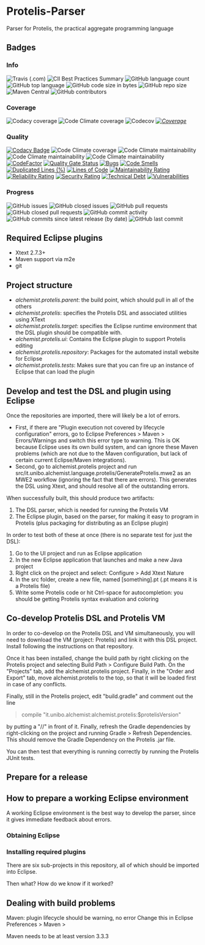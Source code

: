 # Protelis-Parser
Parser for Protelis, the practical aggregate programming language

## Badges

### Info
![Travis (.com)](https://img.shields.io/travis/com/Protelis/Protelis-parser)
![CII Best Practices Summary](https://img.shields.io/cii/summary/3810)
![GitHub language count](https://img.shields.io/github/languages/count/Protelis/Protelis-parser)
![GitHub top language](https://img.shields.io/github/languages/top/Protelis/Protelis-parser)
![GitHub code size in bytes](https://img.shields.io/github/languages/code-size/Protelis/Protelis-parser)
![GitHub repo size](https://img.shields.io/github/repo-size/Protelis/Protelis-parser)
![Maven Central](https://img.shields.io/maven-central/v/org.protelis/protelis.parser)
![GitHub contributors](https://img.shields.io/github/contributors/Protelis/Protelis-parser)

### Coverage
![Codacy coverage](https://img.shields.io/codacy/coverage/b27fc7ed29a944e1a17b148e58435d86)
![Code Climate coverage](https://img.shields.io/codeclimate/coverage/Protelis/Protelis-parser)
![Codecov](https://img.shields.io/codecov/c/github/Protelis/Protelis-parser)
*[![Coverage](https://sonarcloud.io/api/project_badges/measure?project=Protelis_Protelis-Parser&metric=coverage)](https://sonarcloud.io/dashboard?id=Protelis_Protelis-Parser)*

### Quality
[![Codacy Badge](https://api.codacy.com/project/badge/Grade/b27fc7ed29a944e1a17b148e58435d86)](https://www.codacy.com/manual/danilo-pianini/Protelis-Parser?utm_source=github.com&amp;utm_medium=referral&amp;utm_content=Protelis/Protelis-Parser&amp;utm_campaign=Badge_Grade)
![Code Climate coverage](https://img.shields.io/codeclimate/coverage/Protelis/Protelis-parser)
![Code Climate maintainability](https://img.shields.io/codeclimate/maintainability-percentage/Protelis/Protelis-parser)
![Code Climate maintainability](https://img.shields.io/codeclimate/issues/Protelis/Protelis-parser)
![Code Climate maintainability](https://img.shields.io/codeclimate/tech-debt/Protelis/Protelis-parser)
[![CodeFactor](https://www.codefactor.io/repository/github/Protelis/Protelis-parser/badge)](https://www.codefactor.io/repository/github/Protelis/Protelis-parser)
[![Quality Gate Status](https://sonarcloud.io/api/project_badges/measure?project=Protelis_Protelis-Parser&metric=alert_status)](https://sonarcloud.io/dashboard?id=Protelis_Protelis-Parser)
[![Bugs](https://sonarcloud.io/api/project_badges/measure?project=Protelis_Protelis-Parser&metric=bugs)](https://sonarcloud.io/dashboard?id=Protelis_Protelis-Parser)
[![Code Smells](https://sonarcloud.io/api/project_badges/measure?project=Protelis_Protelis-Parser&metric=code_smells)](https://sonarcloud.io/dashboard?id=Protelis_Protelis-Parser)
[![Duplicated Lines (%)](https://sonarcloud.io/api/project_badges/measure?project=Protelis_Protelis-Parser&metric=duplicated_lines_density)](https://sonarcloud.io/dashboard?id=Protelis_Protelis-Parser)
[![Lines of Code](https://sonarcloud.io/api/project_badges/measure?project=Protelis_Protelis-Parser&metric=ncloc)](https://sonarcloud.io/dashboard?id=Protelis_Protelis-Parser)
[![Maintainability Rating](https://sonarcloud.io/api/project_badges/measure?project=Protelis_Protelis-Parser&metric=sqale_rating)](https://sonarcloud.io/dashboard?id=Protelis_Protelis-Parser)
[![Reliability Rating](https://sonarcloud.io/api/project_badges/measure?project=Protelis_Protelis-Parser&metric=reliability_rating)](https://sonarcloud.io/dashboard?id=Protelis_Protelis-Parser)
[![Security Rating](https://sonarcloud.io/api/project_badges/measure?project=Protelis_Protelis-Parser&metric=security_rating)](https://sonarcloud.io/dashboard?id=Protelis_Protelis-Parser)
[![Technical Debt](https://sonarcloud.io/api/project_badges/measure?project=Protelis_Protelis-Parser&metric=sqale_index)](https://sonarcloud.io/dashboard?id=Protelis_Protelis-Parser)
[![Vulnerabilities](https://sonarcloud.io/api/project_badges/measure?project=Protelis_Protelis-Parser&metric=vulnerabilities)](https://sonarcloud.io/dashboard?id=Protelis_Protelis-Parser)

### Progress
![GitHub issues](https://img.shields.io/github/issues/Protelis/Protelis-parser)
![GitHub closed issues](https://img.shields.io/github/issues-closed/Protelis/Protelis-parser)
![GitHub pull requests](https://img.shields.io/github/issues-pr/Protelis/Protelis-parser)
![GitHub closed pull requests](https://img.shields.io/github/issues-pr-closed/Protelis/Protelis-parser)
![GitHub commit activity](https://img.shields.io/github/commit-activity/y/Protelis/Protelis-parser)
![GitHub commits since latest release (by date)](https://img.shields.io/github/commits-since/Protelis/Protelis-parser/latest/develop)
![GitHub last commit](https://img.shields.io/github/last-commit/Protelis/Protelis-parser)

## Required Eclipse plugins

* Xtext 2.7.3+
* Maven support via m2e
* git

## Project structure

* *alchemist.protelis.parent*:
  the build point, which should pull in all of the others
* *alchemist.protelis*:
  specifies the Protelis DSL and associated utilities using XText
* *alchemist.protelis.target*:
  specifies the Eclipse runtime environment that the DSL plugin should
  be compatible with.
* *alchemist.protelis.ui*:
  Contains the Eclipse plugin to support Protelis editing
* *alchemist.protelis.repository*:
  Packages for the automated install website for Eclipse
* *alchemist.protelis.tests*:
  Makes sure that you can fire up an instance of Eclipse that can
  load the plugin

## Develop and test the DSL and plugin using Eclipse

Once the repositories are imported, there will likely be a lot of errors.

* First, if there are "Plugin execution not covered by lifecycle configuration" errors, go to Eclipse Preferences > Maven > Errors/Warnings and switch this error type to warning.  This is OK because Eclipse uses its own build system, and can ignore these Maven problems (which are not due to the Maven configuration, but lack of certain current Eclipse/Maven integrations).
* Second, go to alchemist.protelis project and run src/it.unibo.alchemist.language.protelis/GenerateProtelis.mwe2 as an MWE2 workflow (ignoring the fact that there are errors).  This generates the DSL using Xtext, and should resolve all of the outstanding errors.

When successfully built, this should produce two artifacts:

1. The DSL parser, which is needed for running the Protelis VM
2. The Eclipse plugin, based on the parser, for making it easy to program in Protelis (plus packaging for distributing as an Eclipse plugin)

In order to test both of these at once (there is no separate test for just the DSL):

1. Go to the UI project and run as Eclipse application
2. In the new Eclipse application that launches and make a new Java project
3. Right click on the project and select: Configure > Add Xtext Nature
4. In the src folder, create a new file, named [something].pt (.pt means it is a Protelis file)
5. Write some Protelis code or hit Ctrl-space for autocompletion: you should be getting Protelis syntax evaluation and coloring

## Co-develop Protelis DSL and Protelis VM

In order to co-develop on the Protelis DSL and VM simultaneously, you will need to download the VM (project: Protelis) and link it with this DSL project.  Install following the instructions on that repository.

Once it has been installed, change the build path by right clicking on the Protelis project and selecting Build Path > Configure Build Path.  On the "Projects" tab, add the alchemist.protelis project.  Finally, in the "Order and Export" tab, move alchemist.protelis to the top, so that it will be loaded first in case of any conflicts.

Finally, still in the Protelis project, edit "build.gradle" and comment out the line
> compile "it.unibo.alchemist:alchemist.protelis:$protelisVersion"

by putting a "//" in front of it.  Finally, refresh the Gradle dependencies by right-clicking on the project and running Gradle > Refresh Dependencies.  This should remove the Gradle Dependency on the Protelis .jar file.

You can then test that everything is running correctly by running the Protelis JUnit tests.

## Prepare for a release

## How to prepare a working Eclipse environment

A working Eclipse environment is the best way to develop the parser, since it gives immediate feedback about errors.

### Obtaining Eclipse

### Installing required plugins

There are six sub-projects in this repository, all of which should be
imported into Eclipse.

Then what?
How do we know if it worked?

## Dealing with build problems
Maven: plugin lifecycle should be warning, no error
  Change this in Eclipse Preferences > Maven >

Maven needs to be at least version 3.3.3
